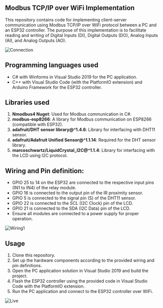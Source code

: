 ##  Modbus TCP/IP over WiFi Implementation

This repository contains code for implementing client-server communication using Modbus TCP/IP over WiFi protocol between a PC and an ESP32 controller. The purpose of this implementation is to facilitate reading and writing of Digital Inputs (DI), Digital Outputs (DO), Analog Inputs (AI), and Analog Outputs (AO).

![Connection](https://github.com/Vistx/Modbus-TCP-IP-over-WiFi-Implementation/assets/123487221/8f2795b0-1a7d-4b11-8f98-33c61bafc962)

## Programming languages used

 - C# with Winforms in Visual Studio 2019 for the PC application.
 - C++ with Visual Studio Code (with the PlatformIO extension) and Arduino Framework for the ESP32 controller.
 
## Libraries used
1.  **Nmodbus4 Nuget**: Used for Modbus communication in C#.
2.  **modbus-esp8266**: A library for Modbus communication on ESP8266 (compatible with ESP32).
3.  **adafruit/DHT sensor library@^1.4.6**: Library for interfacing with DHT11 sensor.
4.  **adafruit/Adafruit Unified Sensor@^1.1.14**: Required for the DHT sensor library.
5.  **marcoschwartz/LiquidCrystal_I2C@^1.1.4**: Library for interfacing with the LCD using I2C protocol.

## Wiring and Pin definition:

-   GPIO 25 to 14 on the ESP32 are connected to the respective input pins (IN1 to IN4) of the relay module.
-   GPIO 16 is connected to the output pin of the IR proximity sensor.
-   GPIO 5 is connected to the signal pin (S) of the DHT11 sensor.
-   GPIO 22 is connected to the SCL (I2C Clock) pin of the LCD.
-   GPIO 21 is connected to the SDA (I2C Data) pin of the LCD.
-   Ensure all modules are connected to a power supply for proper operation.

![Wiring1](https://github.com/Vistx/Modbus-TCP-IP-over-WiFi-Implementation/assets/123487221/b64cefba-36f4-44a4-ae0d-51f1e972b095)

## Usage
1.  Clone this repository.
2.  Set up the hardware components according to the provided wiring and pin definitions.
3.  Open the PC application solution in Visual Studio 2019 and build the project.
4.  Flash the ESP32 controller using the provided code in Visual Studio Code with the PlatformIO extension.
5.  Run the PC application and connect to the ESP32 controller over WiFi.

![Live](https://github.com/Vistx/Modbus-TCP-IP-over-WiFi-Implementation/assets/123487221/d4b1642d-fac1-4706-bf28-56c48d9792ab)
